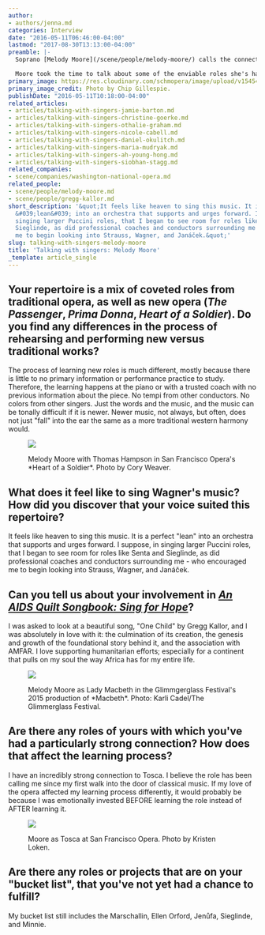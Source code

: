 ```yaml
---
author:
- authors/jenna.md
categories: Interview
date: "2016-05-11T06:46:00-04:00"
lastmod: "2017-08-30T13:13:00-04:00"
preamble: |-
  Soprano [Melody Moore](/scene/people/melody-moore/) calls the connection she has with Puccini's Floria Tosca "incredibly strong"; she has sung the role in Los Angeles and San Francisco, and in September she brings it to Jose Maria Condemi's production at [l'Opéra de Montréal](http://www.operademontreal.com/programmation/tosca#banner).

  Moore took the time to talk about some of the enviable roles she's had the chance to perform, about singing new opera, and what's left on her singing bucket list.
primary_image: https://res.cloudinary.com/schmopera/image/upload/v1545409169/media/webhook-uploads/1462963800486/2016-05-11---Melody-Moore-Chip-Gillespie.jpg.jpg
primary_image_credit: Photo by Chip Gillespie.
publishDate: "2016-05-11T10:18:00-04:00"
related_articles:
- articles/talking-with-singers-jamie-barton.md
- articles/talking-with-singers-christine-goerke.md
- articles/talking-with-singers-othalie-graham.md
- articles/talking-with-singers-nicole-cabell.md
- articles/talking-with-singers-daniel-okulitch.md
- articles/talking-with-singers-maria-mudryak.md
- articles/talking-with-singers-ah-young-hong.md
- articles/talking-with-singers-siobhan-stagg.md
related_companies:
- scene/companies/washington-national-opera.md
related_people:
- scene/people/melody-moore.md
- scene/people/gregg-kallor.md
short_description: '&quot;It feels like heaven to sing this music. It is a perfect
  &#039;lean&#039; into an orchestra that supports and urges forward. I suppose, in
  singing larger Puccini roles, that I began to see room for roles like Senta and
  Sieglinde, as did professional coaches and conductors surrounding me - who encouraged
  me to begin looking into Strauss, Wagner, and Janáček.&quot;'
slug: talking-with-singers-melody-moore
title: 'Talking with singers: Melody Moore'
_template: article_single
---
```


## Your repertoire is a mix of coveted roles from traditional opera, as well as new opera (*The Passenger*, *Prima Donna*, *Heart of a Soldier*). Do you find any differences in the process of rehearsing and performing new versus traditional works?

The process of learning new roles is much different, mostly because there is little to no primary information or performance practice to study. Therefore, the learning happens at the piano or with a trusted coach with no previous information about the piece. No tempi from other conductors. No colors from other singers. Just the words and the music, and the music can be tonally difficult if it is newer. Newer music, not always, but often, does not just "fall" into the ear the same as a more traditional western harmony would.

<figure data-type="image">

![](https://res.cloudinary.com/schmopera/image/upload/v1545409169/media/webhook-uploads/1462963868365/2016-05-11---Heart-of-a-Soldier-duo-with-Thomas-Hampson-San-Francisco-Opera-image-by-Cory-Weaver.jpg.jpg)

<figcaption>Melody Moore with Thomas Hampson in San Francisco Opera's *Heart of a Soldier*. Photo by Cory Weaver.</figcaption>
</figure>

##  What does it feel like to sing Wagner's music? How did you discover that your voice suited this repertoire?

It feels like heaven to sing this music. It is a perfect "lean" into an orchestra that supports and urges forward. I suppose, in singing larger Puccini roles, that I began to see room for roles like Senta and Sieglinde, as did professional coaches and conductors surrounding me - who encouraged me to begin looking into Strauss, Wagner, and Janáček. 

## Can you tell us about your involvement in [*An AIDS Quilt Songbook: Sing for Hope*](http://melodymooresoprano.com/recordings/an-aids-quilt-songbook-sing-for-hope/)?

I was asked to look at a beautiful song, "One Child" by Gregg Kallor, and I was absolutely in love with it: the culmination of its creation, the genesis and growth of the foundational story behind it, and the association with AMFAR. I love supporting humanitarian efforts; especially for a continent that pulls on my soul the way Africa has for my entire life. 

<figure data-type="image">

![](https://res.cloudinary.com/schmopera/image/upload/v1545409169/media/webhook-uploads/1462963902324/2016-05-11---Melody-Moore-as-Lady-Macbeth-in-The-Glimmerglass-Festival's-2015-production-of-Macbeth.-Photo--Karli-Cadel-The-Glimmerglass-Festival.jpg.jpg)

<figcaption>Melody Moore as Lady Macbeth in the Glimmgerglass Festival's 2015 production of *Macbeth*. Photo: Karli Cadel/The Glimmerglass Festival.</figcaption>
</figure>

## Are there any roles of yours with which you've had a particularly strong connection? How does that affect the learning process?

I have an incredibly strong connection to Tosca. I believe the role has been calling me since my first walk into the door of classical music. If my love of the opera affected my learning process differently, it would probably be because I was emotionally invested BEFORE learning the role instead of AFTER learning it. 

<figure data-type="image">

![](https://res.cloudinary.com/schmopera/image/upload/v1545409169/media/webhook-uploads/1462963946522/2016-05-11---Melody-Moore-as-Tosca-at-San-Francisco-Opera-Photo-by-Kristen-Loken.jpg.jpg)

<figcaption>Moore as Tosca at San Francisco Opera. Photo by Kristen Loken.</figcaption>
</figure>

## Are there any roles or projects that are on your "bucket list", that you've not yet had a chance to fulfill?

My bucket list still includes the Marschallin, Ellen Orford, Jenůfa, Sieglinde, and Minnie.
